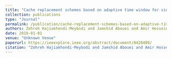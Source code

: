 ```yaml
---
title: "Cache replacement schemes based on adaptive time window for video on demand services in femtocell networks"
collection: publications
type: "Journal"
permalink: /publication/cache-replacement-schemes-based-on-adaptive-time-window-for-video-on-demand-services-in-femtocell-networks
authors: Zohreh Hajiakhondi-Meybodi and Jamshid Abouei and Amir Hossein Fahim Raouf
date: 2018-01-01
venue: "Unknown Venue"
paperurl: https://ieeexplore.ieee.org/abstract/document/8428489/
citation: "Zohreh Hajiakhondi-Meybodi and Jamshid Abouei and Amir Hossein Fahim Raouf, Unknown Venue, 2018"
---
```

